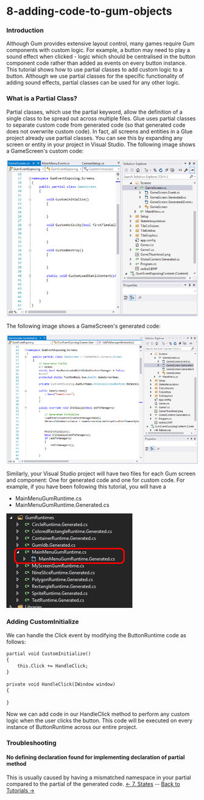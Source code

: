 # 8-adding-code-to-gum-objects

### Introduction

Although Gum provides extensive layout control, many games require Gum components with custom logic. For example, a button may need to play a sound effect when clicked - logic which should be centralised in the button component code rather than added as events on every button instance. This tutorial shows how to use partial classes to add custom logic to a button. Although we use partial classes for the specific functionality of adding sound effects, partial classes can be used for any other logic.

### What is a Partial Class?

Partial classes, which use the partial keyword, allow the definition of a single class to be spread out across multiple files. Glue uses partial classes to separate custom code from generated code (so that generated code does not overwrite custom code). In fact, all screens and entities in a Glue project already use partial classes. You can see this by expanding any screen or entity in your project in Visual Studio. The following image shows a GameScreen's custom code:

![](../../media/2017-03-img_58cfeb9a17f5e.png)

The following image shows a GameScreen's generated code:

![](../../media/2017-03-img_58cfee3498a7b.png)

Similarly, your Visual Studio project will have two files for each Gum screen and component: One for generated code and one for custom code. For example, if you have been following this tutorial, you will have a

* MainMenuGumRuntime.cs
* MainMenuGumRuntime.Generated.cs

![](../../media/2019-03-img_5c78c5ff4febe.png)

### Adding CustomInitialize

We can handle the Click event by modifying the ButtonRuntime code as follows:

```lang:c#
partial void CustomInitialize()
{
    this.Click += HandleClick;
}

private void HandleClick(IWindow window)
{

}
```

Now we can add code in our HandleClick method to perform any custom logic when the user clicks the button. This code will be executed on every instance of ButtonRuntime across our entire project.

### Troubleshooting

#### No defining declaration found for implementing declaration of partial method

This is usually caused by having a mismatched namespace in your partial compared to the partial of the generated code. [<- 7. States](tutorials-gum-states.md) -- [Back to Tutorials ->](../../documentation/tutorials.md)
